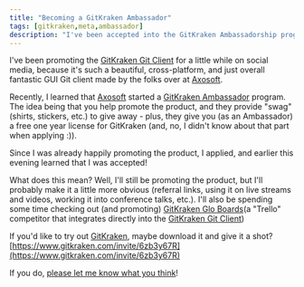 ```yaml
---
title: "Becoming a GitKraken Ambassador"
tags: [gitkraken,meta,ambassador]
description: "I've been accepted into the GitKraken Ambassadorship program - let's discuss!"
---
```


I've been promoting the [GitKraken Git Client](https://www.gitkraken.com/git-client) for a little while on social media, because it's such a beautiful, cross-platform, and just overall fantastic GUI Git client made by the folks over at [Axosoft](https://www.axosoft.com/).

Recently, I learned that [Axosoft](https://www.axosoft.com/) started a [GitKraken Ambassador](https://www.gitkraken.com/ambassador) program.  The idea being that you help promote the product, and they provide "swag" (shirts, stickers, etc.) to give away - plus, they give you (as an Ambassador) a free one year license for GitKraken (and, no, I didn't know about that part when applying :)).

Since I was already happily promoting the product, I applied, and earlier this evening learned that I was accepted!

What does this mean?  Well, I'll still be promoting the product, but I'll probably make it a little more obvious (referral links, using it on live streams and videos, working it into conference talks, etc.).  I'll also be spending some time checking out (and promoting) [GitKraken Glo Boards](https://www.gitkraken.com/glo)(a "Trello" competitor that integrates directly into the [GitKraken Git Client](https://www.gitkraken.com/git-client))

If you'd like to try out [GitKraken](https://www.gitkraken.com/git-client), maybe download it and give it a shot?
[https://www.gitkraken.com/invite/6zb3y67R](https://www.gitkraken.com/invite/6zb3y67R)

If you do, [please let me know what you think](https://www.calvinallen.net/contact)!
